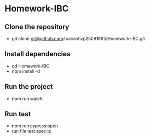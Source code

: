 # Homework-IBC
## Clone the repository
* git clone git@github.com:tuananhvp25081995/Homework-IBC.git
## Install dependencies
* cd Homework-IBC
* npm install -d
## Run the project
* npm run watch
## Run test
* npm run cypress:open
* run file test.spec.ts